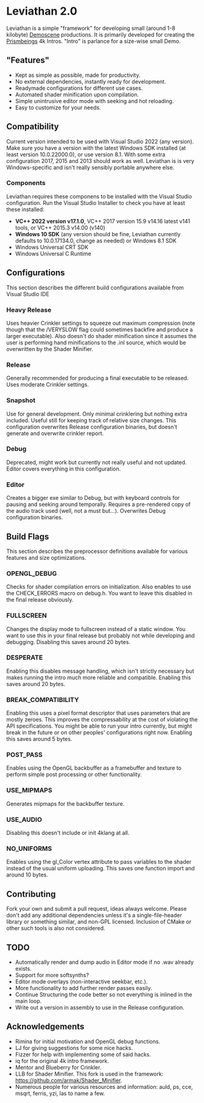 # Leviathan 2.0
Leviathan is a simple "framework" for developing small (around 1-8 kilobyte) [Demoscene](https://en.wikipedia.org/wiki/Demoscene) productions. It is primarily developed for creating the [Prismbeings](https://www.pouet.net/groups.php?which=12646) 4k Intros. "Intro" is parlance for a size-wise small Demo.

## "Features"
* Kept as simple as possible, made for productivity.
* No external dependencies, instantly ready for development.
* Readymade configurations for different use cases.
* Automated shader minification upon compilation.
* Simple unintrusive editor mode with seeking and hot reloading.
* Easy to customize for your needs.

## Compatibility
Current version intended to be used with Visual Studio 2022 (any version). Make sure you have a version with the latest Windows SDK installed (at least version 10.0.22000.0), or use version 8.1. With some extra configuration 2017, 2015 and 2013 should work as well. Leviathan is is very Windows-specific and isn't really sensibly portable anywhere else.

### Components
Leviathan requires these componens to be installed with the Visual Studio configuration. Run the Visual Studio Installer to check you have at least these installed:
* **VC++ 2022 version v17.1.0**, VC++ 2017 version 15.9 v14.16 latest v141 tools, or VC++ 2015.3 v14.00 (v140)
* **Windows 10 SDK** (any version should be fine, Leviathan currently defaults to 10.0.17134.0, change as needed) or Windows 8.1 SDK
* Windows Universal CRT SDK
* Windows Universal C Runtime

## Configurations
This section describes the different build configurations available from Visual Studio IDE
### Heavy Release
Uses heavier Crinkler settings to squeeze out maximum compression (note though that the /VERYSLOW flag could sometimes backfire and produce a larger executable). Also doesn't do shader minification since it assumes the user is performing hand minifications to the .inl source, which would be overwritten by the Shader Minifier.
### Release
Generally recommended for producing a final executable to be released. Uses moderate Crinkler settings.
### Snapshot
Use for general development. Only minimal crinklering but nothing extra included. Useful still for keeping track of relative size changes. This configuration overwrites Release configuration binaries, but doesn't generate and overwrite crinkler report.
### Debug
Deprecated, might work but currently not really useful and not updated. Editor covers everything in this configuration.
### Editor
Creates a bigger exe similar to Debug, but with keyboard controls for pausing and seeking around temporally. Requires a pre-rendered copy of the audio track used (well, not a must but...). Overwrites Debug configuration binaries.

## Build Flags
This section describes the preprocessor definitions available for various features and size optimizations.
### OPENGL_DEBUG
Checks for shader compilation errors on initialization. Also enables to use the CHECK_ERRORS macro on debug.h. You want to leave this disabled in the final release obviously.
### FULLSCREEN
Changes the display mode to fullscreen instead of a static window. You want to use this in your final release but probably not while developing and debugging. Disabling this saves around 20 bytes.
### DESPERATE
Enabling this disables message handling, which isn't strictly necessary but makes running the intro much more reliable and compatible. Enabling this saves around 20 bytes.
### BREAK_COMPATIBILITY
Enabling this uses a pixel format descriptor that uses parameters that are mostly zeroes. This improves the compressability at the cost of violating the API specifications. You might be able to run your intro currently, but might break in the future or on other peoples' configurations right now. Enabling this saves around 5 bytes.
### POST_PASS
Enables using the OpenGL backbuffer as a framebuffer and texture to perform simple post processing or other functionality.
### USE_MIPMAPS
Generates mipmaps for the backbuffer texture.
### USE_AUDIO
Disabling this doesn't include or init 4klang at all.
### NO_UNIFORMS
Enables using the gl_Color vertex attribute to pass variables to the shader instead of the usual uniform uploading. This saves one function import and around 10 bytes.

## Contributing
Fork your own and submit a pull request, ideas always welcome. Please don't add any additional dependencies unless it's a single-file-header library or something similar, and non-GPL licensed. Inclusion of CMake or other such tools is also not considered.

## TODO
* Automatically render and dump audio in Editor mode if no .wav already exists.
* Support for more softsynths?
* Editor mode overlays (non-interactive seekbar, etc.).
* More functionality to add further render passes easily.
* Continue Structuring the code better so not everything is inlined in the main loop.
* Write out a version in assembly to use in the Release configuration.

## Acknowledgements
* Rimina for initial motivation and OpenGL debug functions.
* LJ for giving suggestions for some nice hacks.
* Fizzer for help with implementing some of said hacks.
* iq for the original 4k intro framework.
* Mentor and Blueberry for Crinkler.
* LLB for Shader Minifier. This fork is used in the framework: https://github.com/armak/Shader_Minifier.
* Numerous people for various resources and information: auld, ps, cce, msqrt, ferris, yzi, las to name a few.
